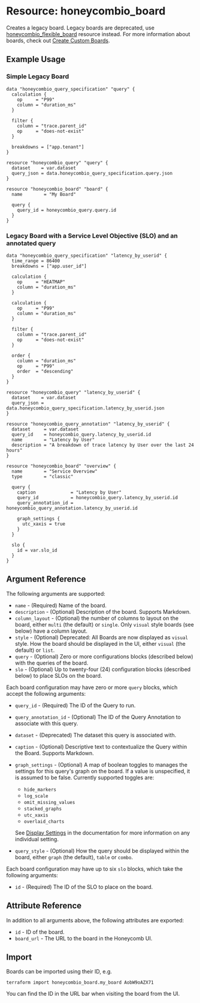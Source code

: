 # Resource: honeycombio_board

Creates a legacy board. Legacy boards are deprecated, use [honeycombio_flexible_board](./flexible_board.md) resource instead. For more information about boards, check out [Create Custom Boards](https://docs.honeycomb.io/observe/boards).

## Example Usage

### Simple Legacy Board

```hcl
data "honeycombio_query_specification" "query" {
  calculation {
    op     = "P99"
    column = "duration_ms"
  }

  filter {
    column = "trace.parent_id"
    op     = "does-not-exist"
  }

  breakdowns = ["app.tenant"]
}

resource "honeycombio_query" "query" {
  dataset    = var.dataset
  query_json = data.honeycombio_query_specification.query.json
}

resource "honeycombio_board" "board" {
  name        = "My Board"

  query {
    query_id = honeycombio_query.query.id
  }
}
```

### Legacy Board with a Service Level Objective (SLO) and an annotated query

```hcl
data "honeycombio_query_specification" "latency_by_userid" {
  time_range = 86400
  breakdowns = ["app.user_id"]

  calculation {
    op     = "HEATMAP"
    column = "duration_ms"
  }

  calculation {
    op     = "P99"
    column = "duration_ms"
  }

  filter {
    column = "trace.parent_id"
    op     = "does-not-exist"
  }

  order {
    column = "duration_ms"
    op     = "P99"
    order  = "descending"
  }
}

resource "honeycombio_query" "latency_by_userid" {
  dataset    = var.dataset
  query_json = data.honeycombio_query_specification.latency_by_userid.json
}

resource "honeycombio_query_annotation" "latency_by_userid" {
  dataset     = var.dataset
  query_id    = honeycombio_query.latency_by_userid.id
  name        = "Latency by User"
  description = "A breakdown of trace latency by User over the last 24 hours"
}

resource "honeycombio_board" "overview" {
  name        = "Service Overview"
  type        = "classic"

  query {
    caption             = "Latency by User"
    query_id            = honeycombio_query.latency_by_userid.id
    query_annotation_id = honeycombio_query_annotation.latency_by_userid.id

    graph_settings {
      utc_xaxis = true
    }
  }

  slo {
    id = var.slo_id
  }
}
```

## Argument Reference

The following arguments are supported:

- `name` - (Required) Name of the board.
- `description` - (Optional) Description of the board. Supports Markdown.
- `column_layout` - (Optional) the number of columns to layout on the board, either `multi` (the default) or `single`. Only `visual` style boards (see below) have a column layout.
- `style` - (Optional) Deprecated: All Boards are now displayed as `visual` style. How the board should be displayed in the UI, either `visual` (the default) or `list`.
- `query` - (Optional) Zero or more configurations blocks (described below) with the queries of the board.
- `slo` - (Optional) Up to twenty-four (24) configuration blocks (described below) to place SLOs on the board.

Each board configuration may have zero or more `query` blocks, which accept the following arguments:

- `query_id` - (Required) The ID of the Query to run.
- `query_annotation_id` - (Optional) The ID of the Query Annotation to associate with this query.
- `dataset` - (Deprecated) The dataset this query is associated with.
- `caption` - (Optional) Descriptive text to contextualize the Query within the Board. Supports Markdown.
- `graph_settings` - (Optional) A map of boolean toggles to manages the settings for this query's graph on the board.
  If a value is unspecified, it is assumed to be false.
  Currently supported toggles are:
    - `hide_markers`
    - `log_scale`
    - `omit_missing_values`
    - `stacked_graphs`
    - `utc_xaxis`
    - `overlaid_charts`

    See [Display Settings](https://docs.honeycomb.io/investigate/query/customize-results/#display-settings-menu) in the documentation for more information on any individual setting.

- `query_style` - (Optional) How the query should be displayed within the board, either `graph` (the default), `table` or `combo`.

Each board configuration may have up to six `slo` blocks, which take the following arguments:

- `id` - (Required) The ID of the SLO to place on the board.

## Attribute Reference

In addition to all arguments above, the following attributes are exported:

- `id` - ID of the board.
- `board_url` - The URL to the board in the Honeycomb UI.

## Import

Boards can be imported using their ID, e.g.

```shell
terraform import honeycombio_board.my_board AobW9oAZX71
```

You can find the ID in the URL bar when visiting the board from the UI.
